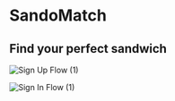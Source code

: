 # SandoMatch

## Find your perfect sandwich


![Sign Up Flow (1)](https://github.com/user-attachments/assets/6e817bb0-1504-4972-ba22-53ce04685c0b)

![Sign In Flow (1)](https://github.com/user-attachments/assets/185a49fc-6077-40f2-8bae-a51736075960)

